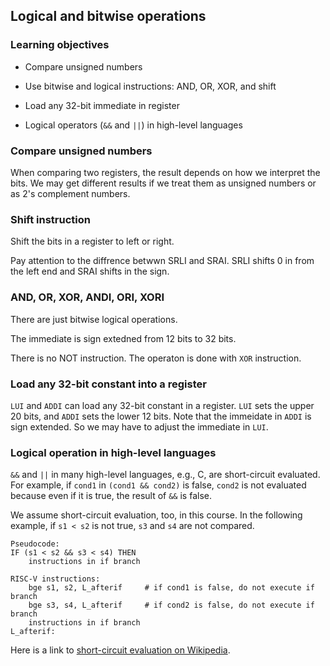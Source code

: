## Logical and bitwise operations

### Learning objectives

* Compare unsigned numbers

* Use bitwise and logical instructions: AND, OR, XOR, and shift

* Load any 32-bit immediate in register

* Logical operators (`&&` and `||`) in high-level languages

### Compare unsigned numbers

When comparing two registers, the result depends on how we interpret the bits.
We may get different results if we treat them as unsigned numbers or as 2's
complement numbers. 
 
### Shift instruction

Shift the bits in a register to left or right. 

Pay attention to the diffrence betwwn SRLI and SRAI. SRLI shifts 0 in from the
left end and SRAI shifts in the sign. 

### AND, OR, XOR, ANDI, ORI, XORI

There are just bitwise logical operations.

The immediate is sign extedned from 12 bits to 32 bits.

There is no NOT instruction. The operaton is done with `XOR` instruction. 

### Load any 32-bit constant into a register

`LUI` and `ADDI` can load any 32-bit constant in a register.
`LUI` sets the upper 20 bits, and `ADDI` sets the lower 12 bits.
Note that the immeidate in `ADDI` is sign extended. So we may
have to adjust the immediate in `LUI`.

### Logical operation in high-level languages

`&&` and `||` in many high-level languages, e.g., C, are short-circuit
evaluated. For example, if `cond1` in `(cond1 && cond2)` is false, `cond2` is
not evaluated because even if it is true, the result of `&&` is false.  

We assume short-circuit evaluation, too, in this course.  In the following
example, if `s1 < s2` is not true, `s3` and `s4` are not compared. 

```
Pseudocode:
IF (s1 < s2 && s3 < s4) THEN 
    instructions in if branch

RISC-V instructions:
	bge	s1, s2, L_afterif     # if cond1 is false, do not execute if branch
	bge	s3, s4, L_afterif     # if cond2 is false, do not execute if branch
	instructions in if branch
L_afterif:
```

Here is a link to [short-circuit evaluation on Wikipedia](https://en.wikipedia.org/wiki/Short-circuit_evaluation).
